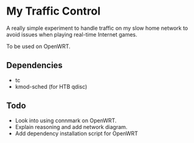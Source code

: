 My Traffic Control
==================

A really simple experiment to handle traffic on my slow home network to avoid issues when playing real-time Internet games.

To be used on OpenWRT.

Dependencies
------------

- tc
- kmod-sched (for HTB qdisc)

Todo
----

- Look into using connmark on OpenWRT.
- Explain reasoning and add network diagram.
- Add dependency installation script for OpenWRT
